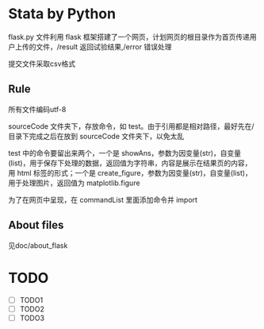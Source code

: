 # Stata by Python

flask.py 文件利用 flask 框架搭建了一个网页，计划网页的根目录作为首页传递用户上传的文件，/result 返回试验结果,/error 错误处理

提交文件采取csv格式

## Rule

所有文件编码utf-8

sourceCode 文件夹下，存放命令，如 test。由于引用都是相对路径，最好先在/目录下完成之后在放到 sourceCode 文件夹下，以免太乱

test 中的命令要留出来两个，一个是 showAns，参数为因变量(str)，自变量(list)，用于保存下处理的数据，返回值为字符串，内容是展示在结果页的内容，用 html 标签的形式；一个是 create_figure，参数为因变量(str)，自变量(list)，用于处理图片，返回值为 matplotlib.figure

为了在网页中呈现，在 commandList 里面添加命令并 import

## About files

见doc/about_flask

# TODO
- [ ] TODO1
- [ ] TODO2
- [ ] TODO3
